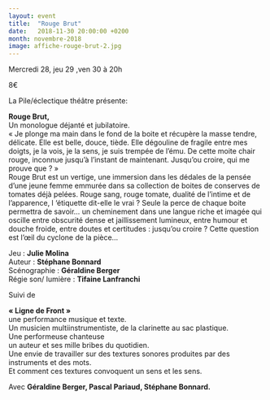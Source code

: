 ```yaml
---
layout: event
title:  "Rouge Brut"
date:   2018-11-30 20:00:00 +0200
month: novembre-2018
image: affiche-rouge-brut-2.jpg
---
```




Mercredi 28, jeu 29 ,ven 30 à 20h

8€

La Pile/éclectique théâtre présente:

**Rouge Brut,**  
Un monologue déjanté et jubilatoire.  
« Je plonge ma main dans le fond de la boite et récupère la masse tendre, délicate. Elle est belle, douce, tiède. Elle dégouline de fragile entre mes doigts, je la vois, je la sens, je suis trempée de l’ému. De cette moite chair rouge, inconnue jusqu’à l’instant de maintenant. Jusqu’ou croire, qui me prouve que ? »  
Rouge Brut est un vertige, une immersion dans les dédales de la pensée d’une jeune femme emmurée dans sa collection de boites de conserves de tomates déjà pelées. Rouge sang, rouge tomate, dualité de l’intime et de l’apparence, l ‘étiquette dit-elle le vrai ? Seule la perce de chaque boite permettra de savoir… un cheminement dans une langue riche et imagée qui oscille entre obscurité dense et jaillissement lumineux, entre humour et douche froide, entre doutes et certitudes : jusqu’ou croire ? Cette question est l’œil du cyclone de la pièce…

Jeu : **Julie Molina**  
Auteur : **Stéphane Bonnard**  
Scénographie : **Géraldine Berger**  
Régie son/ lumière : **Tifaine Lanfranchi**

Suivi de

**« Ligne de Front »**  
une performance musique et texte.  
Un musicien multiinstrumentiste, de la clarinette au sac plastique.  
Une performeuse chanteuse  
un auteur et ses mille bribes du quotidien.  
Une envie de travailler sur des textures sonores produites par des  
instruments et des mots.  
Et comment ces textures convoquent un sens et les sens.

Avec **Géraldine Berger, Pascal Pariaud, Stéphane Bonnard.**